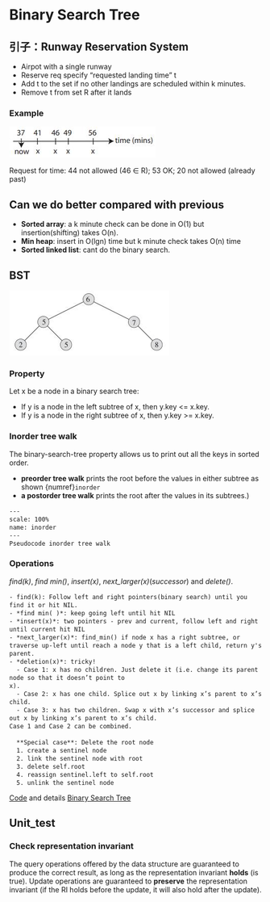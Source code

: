 # Binary Search Tree
## 引子：Runway Reservation System
- Airpot with a single runway
-  Reserve req specify “requested landing time” t
-  Add t to the set if no other landings are scheduled within k minutes.
-  Remove t from set R after it lands
  
### Example
![](../../../images/data-structure/example_runway.jpg)

Request for time: 44 not allowed (46 ∈ R); 53 OK; 20 not allowed (already past)

##  Can we do better compared with previous 

- **Sorted array**: a k minute check can be done in O(1) but insertion(shifting) takes O(n).
- **Min heap**: insert in O(lgn) time but k minute check takes O(n) time
- **Sorted linked list**: cant do the binary search.

## BST 
![](../../../images/data-structure/example_bst.jpg)

### Property
Let x be a node in a binary search tree:
- If y is a node in the left subtree of x, then y.key <= x.key. 
- If y is a node in the right subtree of x, then y.key >= x.key.

### Inorder tree walk
The binary-search-tree property allows us to print out all the keys in sorted order.
 - **preorder tree walk** prints the root before the values in either subtree as shown {numref}`inorder`
 - **a postorder tree walk** prints the root after the values in its subtrees.)

```{figure} ../../../images/data-structure/pseudo_inorder-tree-walk.png
---
scale: 100%
name: inorder
---
Pseudocode inorder tree walk
```

<!-- <p align="center">
  <img src="../../../images/data-structure/pseudo_inorder-tree-walk.png" alt="runway">
  <br>
  <em> INORDER-TREE-WALK(T.root) </em> 
</p> -->

### Operations
*find(k)*, *find min()*, *insert(x)*, *next_larger(x)*(*successor*) and *delete()*.

```
- find(k): Follow left and right pointers(binary search) until you find it or hit NIL.
- *find min( )*: keep going left until hit NIL
- *insert(x)*: two pointers - prev and current, follow left and right until current hit NIL
- *next_larger(x)*: find_min() if node x has a right subtree, or traverse up-left until reach a node y that is a left child, return y's parent.
- *deletion(x)*: tricky!
  - Case 1: x has no children. Just delete it (i.e. change its parent node so that it doesn’t point to
x).
  - Case 2: x has one child. Splice out x by linking x’s parent to x’s child.
  - Case 3: x has two children. Swap x with x’s successor and splice out x by linking x’s parent to x’s child.
Case 1 and Case 2 can be combined.

  **Special case**: Delete the root node
  1. create a sentinel node
  2. link the sentinel node with root
  3. delete self.root
  4. reassign sentinel.left to self.root 
  5. unlink the sentinel node   
```


  [Code](https://github.com/EeToSe/Algorithms/blob/main/src/data-structures/bst.py) and details [Binary Search Tree](BST.md)

## Unit_test
### Check representation invariant
The query operations offered by the data structure are guaranteed to produce the correct result, as long as the representation invariant **holds** (is true). Update operations are guaranteed to **preserve** the representation invariant (if the RI holds
before the update, it will also hold after the update).